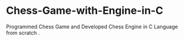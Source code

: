 # Chess-Game-with-Engine-in-C
Programmed Chess Game and Developed Chess Engine in C Language from scratch .
